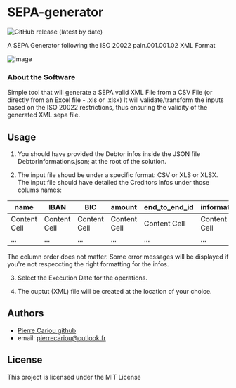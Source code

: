 # SEPA-generator

![GitHub release (latest by date)](https://img.shields.io/github/v/release/pierrecariou/SEPA-generator)

A SEPA Generator following the ISO 20022 pain.001.001.02 XML Format

![image](https://user-images.githubusercontent.com/46349842/220659342-0b696b42-76ca-4d7a-971c-f3b694a7dad9.png)


### About the Software

Simple tool that will generate a SEPA valid XML File from a CSV File (or directly from an Excel file - .xls or .xlsx)
It will validate/transform the inputs based on the ISO 20022 restrictions, thus ensuring the validity of the generated XML sepa file.

## Usage

1. You should have provided the Debtor infos inside the JSON file DebtorInformations.json; at the root of the solution.

2. The input file shoud be under a specific format: CSV or XLS or XLSX. \
The input file should have detailed the Creditors infos under those colums names:

| name          | IBAN          | BIC           | amount        | end_to_end_id | information   |
| ------------- | ------------- | ------------- | ------------- | ------------- | ------------- |
| Content Cell  | Content Cell  | Content Cell  | Content Cell  | Content Cell  | Content Cell  |
| ...           | ...           | ...           | ...           | ...           | ...           |

The column order does not matter.
Some error messages will be displayed if you're not respeccting the right formatting for the infos.

3. Select the Execution Date for the operations.

4. The ouptut (XML) file will be created at the location of your choice.

## Authors

* [Pierre Cariou github](https://github.com/pierrecariou)
* email: pierrecariou@outlook.fr

## License

This project is licensed under the MIT License
